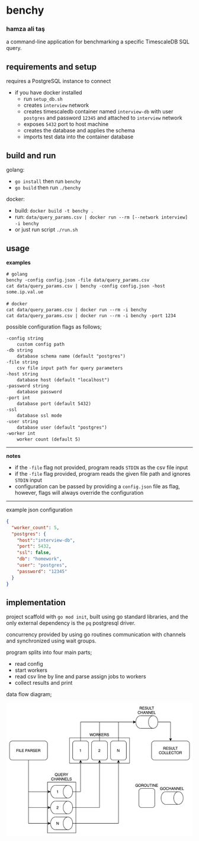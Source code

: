 # benchy
### hamza ali taş

a command-line application for benchmarking  a specific TimescaleDB SQL query. 

## requirements and setup
requires a PostgreSQL instance to connect

- if you have docker installed
    - run `setup_db.sh`
    - creates `interview` network
    - creates timescaledb container named `interview-db` with user `postgres` and password `12345` and attached to `interview` network  
    - exposes `5432` port to host machine
    - creates the database and applies the schema
    - imports test data into the container database 
 
## build and run
golang:
- `go install` then run `benchy`
- `go build` then run `./benchy`
 
docker: 
- build: `docker build -t benchy .`
- run: `data/query_params.csv | docker run --rm [--network interview] -i benchy`
- or just run script `./run.sh`

## usage

**examples**

```shell script
# golang
benchy -config config.json -file data/query_params.csv
cat data/query_params.csv | benchy -config config.json -host some.ip.val.ue

# docker
cat data/query_params.csv | docker run --rm -i benchy
cat data/query_params.csv | docker run --rm -i benchy -port 1234 
```

possible configuration flags as follows;
```
-config string
    custom config path
-db string
    database schema name (default "postgres")
-file string
    csv file input path for query parameters
-host string
    database host (default "localhost")
-password string
    database password
-port int
    database port (default 5432)
-ssl
    database ssl mode
-user string
    database user (default "postgres")
-worker int
    worker count (default 5)
```

---

**notes**

- if the `-file` flag not provided, program reads `STDIN` as the csv file input
- if the `-file` flag provided, program reads the given file path and ignores `STDIN` input
- configuration can be passed by providing a `config.json` file as flag, however, flags will always override the configuration

---

example json configuration 
```json
{
  "worker_count": 5,
  "postgres": {
    "host":"interview-db",
    "port": 5432,
    "ssl": false,
    "db": "homework",
    "user": "postgres",
    "password": "12345"
  }
}
```

## implementation

project scaffold with `go mod init`, built using go standard libraries, and the only external dependency is the `pq` postgresql driver.

concurrency provided by using go routines communication with channels and synchronized using wait groups.

program splits into four main parts;
- read config
- start workers
- read csv line by line and parse assign jobs to workers
- collect results and print

data flow diagram;

![Project Structure](docs/project.png)